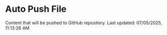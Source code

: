 # Auto Push File

Content that will be pushed to GitHub repository.
Last updated: 07/05/2025, 11:13:26 AM